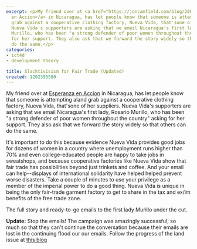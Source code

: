 ```yaml
---
excerpt: <p>My friend over at <a href="https://joncamfield.com/blog/2006.08/esperanza_en_accion.html">Esperanza
  en Accion</a> in Nicaragua, has let people know that someone is attempting aland
  grab against a cooperative clothing factory, Nueva Vida, that'sone of her suppliers.
  Nueva Vida's supporters are asking that we email Nicaragua's first lady, Rosario
  Murillo, who has been "a strong defender of poor women throughout the country" asking
  for her support. They also ask that we forward the story widely so that others can
  do the same.</p>
categories:
- ict4d
- development theory

title: Slacktivisism for Fair Trade (Updated)
created: 1202395580
---
```

<p>My friend over at <a href="https://joncamfield.com/blog/2006.08/esperanza_en_accion.html">Esperanza en Accion</a> in Nicaragua, has let people know that someone is attempting aland grab against a cooperative clothing factory, Nueva Vida, that'sone of her suppliers. Nueva Vida's supporters are asking that we email Nicaragua's first lady, Rosario Murillo, who has been "a strong defender of poor women throughout the country" asking for her support. They also ask that we forward the story widely so that others can do the same.</p>

<p>It's important to do this because evidence Nueva Vida provides good jobs for dozens of women in a country where unemployment runs higher than 70% and even college-educated people are happy to take jobs in sweatshops, and because cooperative factories like Nueva Vida show that fair trade has possibilities beyond just trinkets and coffee. And your email can help--displays of international solidarity have helped helped prevent worse disasters. Take a couple of minutes to use your privilege as a member of the imperial power to do a good thing.  Nueva Vida is unique in being the only fair-trade garment factory to get to share in the tax and ex/im benefits of the free trade zone.</p>

<p>The full story and ready-to-go emails to the first lady Murillo under the cut.</p>

<p><b>Update:</b> Stop the emails!  The campaign was amazingly successful; so much so that they can't continue the conversation because their emails are lost in the continuing flood our our emails.  Follow the progress of the land issue at <a href="https://jhc-cdca-land-news.blogspot.com/">this blog</a></p>
